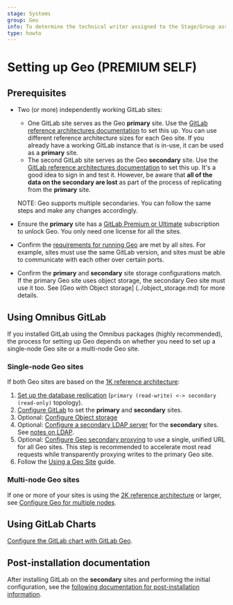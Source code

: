 ```yaml
---
stage: Systems
group: Geo
info: To determine the technical writer assigned to the Stage/Group associated with this page, see https://about.gitlab.com/handbook/product/ux/technical-writing/#assignments
type: howto
---
```


# Setting up Geo **(PREMIUM SELF)**

## Prerequisites

- Two (or more) independently working GitLab sites:
  - One GitLab site serves as the Geo **primary** site. Use the [GitLab reference architectures documentation](../../reference_architectures/index.md) to set this up. You can use different reference architecture sizes for each Geo site. If you already have a working GitLab instance that is in-use, it can be used as a **primary** site.
  - The second GitLab site serves as the Geo **secondary** site. Use the [GitLab reference architectures documentation](../../reference_architectures/index.md) to set this up. It's a good idea to sign in and test it. However, be aware that **all of the data on the secondary are lost** as part of the process of replicating from the **primary** site.

  NOTE:
  Geo supports multiple secondaries. You can follow the same steps and make any changes accordingly.

- Ensure the **primary** site has a [GitLab Premium or Ultimate](https://about.gitlab.com/pricing/) subscription to unlock Geo. You only need one license for all the sites.
- Confirm the [requirements for running Geo](../index.md#requirements-for-running-geo) are met by all sites. For example, sites must use the same GitLab version, and sites must be able to communicate with each other over certain ports.
- Confirm the **primary** and **secondary** site storage configurations match. If the primary Geo site uses object storage, the secondary Geo site must use it too. See [Geo with Object storage] (../object_storage.md) for more details.

## Using Omnibus GitLab

If you installed GitLab using the Omnibus packages (highly recommended), the process for setting up Geo depends on whether you need to set up
a single-node Geo site or a multi-node Geo site.

### Single-node Geo sites

If both Geo sites are based on the [1K reference architecture](../../reference_architectures/1k_users.md):

1. [Set up the database replication](database.md) (`primary (read-write) <-> secondary (read-only)` topology).
1. [Configure GitLab](../replication/configuration.md) to set the **primary** and **secondary** sites.
1. Optional: [Configure Object storage](../../object_storage.md)
1. Optional: [Configure a secondary LDAP server](../../auth/ldap/index.md) for the **secondary** sites. See [notes on LDAP](../index.md#ldap).
1. Optional: [Configure Geo secondary proxying](../secondary_proxy/index.md) to use a single, unified URL for all Geo sites. This step is recommended to accelerate most read requests while transparently proxying writes to the primary Geo site.
1. Follow the [Using a Geo Site](../replication/usage.md) guide.

### Multi-node Geo sites

If one or more of your sites is using the [2K reference architecture](../../reference_architectures/2k_users.md) or larger, see
[Configure Geo for multiple nodes](../replication/multiple_servers.md).

## Using GitLab Charts

[Configure the GitLab chart with GitLab Geo](https://docs.gitlab.com/charts/advanced/geo/).

## Post-installation documentation

After installing GitLab on the **secondary** sites and performing the initial configuration, see the [following documentation for post-installation information](../index.md#post-installation-documentation).
